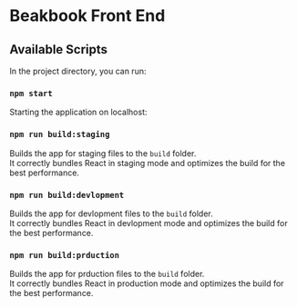 # Beakbook Front End

## Available Scripts

In the project directory, you can run:

### `npm start`

Starting the application on localhost:

### `npm run build:staging`

Builds the app for staging files to the `build` folder.\
It correctly bundles React in staging mode and optimizes the build for the best performance.

### `npm run build:devlopment`

Builds the app for devlopment files to the `build` folder.\
It correctly bundles React in devlopment mode and optimizes the build for the best performance.

### `npm run build:prduction`

Builds the app for prduction files to the `build` folder.\
It correctly bundles React in production mode and optimizes the build for the best performance.
